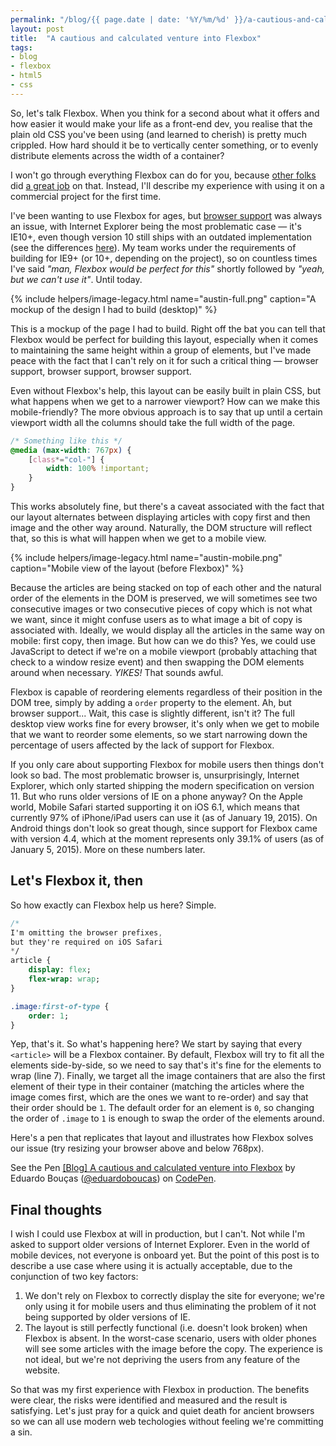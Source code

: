 ```yaml
---
permalink: "/blog/{{ page.date | date: '%Y/%m/%d' }}/a-cautious-and-calculated-venture-into-flexbox.html"
layout: post
title:  "A cautious and calculated venture into Flexbox"
tags:
- blog
- flexbox
- html5
- css
---
```

So, let's talk Flexbox. When you think for a second about what it offers and how easier it would make your life as a front-end dev, you realise that the plain old CSS you've been using (and learned to cherish) is pretty much crippled. How hard should it be to vertically center something, or to evenly distribute elements across the width of a container?<!--more-->

I won't go through everything Flexbox can do for you, because [other folks](http://css-tricks.com/snippets/css/a-guide-to-flexbox/) did [a great job](http://www.sketchingwithcss.com/samplechapter/cheatsheet.html) on that. Instead, I'll describe my experience with using it on a commercial project for the first time.

I've been wanting to use Flexbox for ages, but [browser support](http://caniuse.com/#feat=flexbox) was always an issue, with Internet Explorer being the most problematic case — it's IE10+, even though version 10 still ships with an outdated implementation (see the differences [here](http://css-tricks.com/old-flexbox-and-new-flexbox/)). My team works under the requirements of building for IE9+ (or 10+, depending on the project), so on countless times I've said *"man, Flexbox would be perfect for this"* shortly followed by *"yeah, but we can't use it"*. Until today.

{% include helpers/image-legacy.html name="austin-full.png" caption="A mockup of the design I had to build (desktop)" %}

This is a mockup of the page I had to build. Right off the bat you can tell that Flexbox would be perfect for building this layout, especially when it comes to maintaining the same height within a group of elements, but I've made peace with the fact that I can't rely on it for such a critical thing — browser support, browser support, browser support.

Even without Flexbox's help, this layout can be easily built in plain CSS, but what happens when we get to a narrower viewport? How can we make this mobile-friendly? The more obvious approach is to say that up until a certain viewport width all the columns should take the full width of the page.

```css
/* Something like this */
@media (max-width: 767px) {
	[class*="col-"] {
		width: 100% !important;
	}
}
```

This works absolutely fine, but there's a caveat associated with the fact that our layout alternates between displaying articles with copy first and then image and the other way around. Naturally, the DOM structure will reflect that, so this is what will happen when we get to a mobile view.

{% include helpers/image-legacy.html name="austin-mobile.png" caption="Mobile view of the layout (before Flexbox)" %}

Because the articles are being stacked on top of each other and the natural order of the elements in the DOM is preserved, we will sometimes see two consecutive images or two consecutive pieces of copy which is not what we want, since it might confuse users as to what image a bit of copy is associated with. Ideally, we would display all the articles in the same way on mobile: first copy, then image. But how can we do this? Yes, we could use JavaScript to detect if we're on a mobile viewport (probably attaching that check to a window resize event) and then swapping the DOM elements around when necessary. *YIKES!* That sounds awful.

Flexbox is capable of reordering elements regardless of their position in the DOM tree, simply by adding a `order` property to the element. Ah, but browser support... Wait, this case is slightly different, isn't it?
The full desktop view works fine for every browser, it's only when we get to mobile that we want to reorder some elements, so we start narrowing down the percentage of users affected by the lack of support for Flexbox.

If you only care about supporting Flexbox for mobile users then things don't look so bad. The most problematic browser is, unsurprisingly, Internet Explorer, which only started shipping the modern specification on version 11. But who runs older versions of IE on a phone anyway? On the Apple world, Mobile Safari started supporting it on iOS 6.1, which means that currently 97% of iPhone/iPad users can use it (as of January 19, 2015). On Android things don't look so great though, since support for Flexbox came with version 4.4, which at the moment represents only 39.1% of users (as of January 5, 2015). More on these numbers later.

## Let's Flexbox it, then
So how exactly can Flexbox help us here? Simple.

```sass
/* 
I'm omitting the browser prefixes,
but they're required on iOS Safari
*/
article {
	display: flex;
	flex-wrap: wrap;
}

.image:first-of-type {
	order: 1;
}
```

Yep, that's it. So what's happening here? We start by saying that every `<article>` will be a Flexbox container. By default, Flexbox will try to fit all the elements side-by-side, so we need to say that's it's fine for the elements to wrap (line 7).
Finally, we target all the image containers that are also the first element of their type in their container (matching the articles where the image comes first, which are the ones we want to re-order) and say that their order should be `1`. The default order for an element is `0`, so changing the order of `.image` to `1` is enough to swap the order of the elements around.

Here's a pen that replicates that layout and illustrates how Flexbox solves our issue (try resizing your browser above and below 768px).

<p data-height="310" data-theme-id="0" data-slug-hash="vEZBdo" data-default-tab="result" data-user="eduardoboucas" class='codepen'>See the Pen <a href='http://codepen.io/eduardoboucas/pen/vEZBdo/'>[Blog] A cautious and calculated venture into Flexbox</a> by Eduardo Bouças (<a href='http://codepen.io/eduardoboucas'>@eduardoboucas</a>) on <a href='http://codepen.io'>CodePen</a>.</p>
<script async src="//assets.codepen.io/assets/embed/ei.js"></script>

## Final thoughts
I wish I could use Flexbox at will in production, but I can't. Not while I'm asked to support older versions of Internet Explorer. Even in the world of mobile devices, not everyone is onboard yet. But the point of this post is to describe a use case where using it is actually acceptable, due to the conjunction of two key factors:

1. We don't rely on Flexbox to correctly display the site for everyone; we're only using it for mobile users and thus eliminating the problem of it not being supported by older versions of IE.
1. The layout is still perfectly functional (i.e. doesn't look broken) when Flexbox is absent. In the worst-case scenario, users with older phones will see some articles with the image before the copy. The experience is not ideal, but we're not depriving the users from any feature of the website.

So that was my first experience with Flexbox in production. The benefits were clear, the risks were identified and measured and the result is satisfying. Let's just pray for a quick and quiet death for ancient browsers so we can all use modern web techologies without feeling we're committing a sin.<!--tomb-->